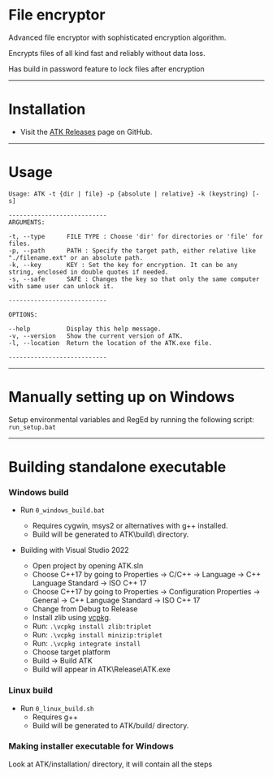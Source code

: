 # File encryptor

Advanced file encryptor with sophisticated encryption algorithm.

Encrypts files of all kind fast and reliably without data loss.

Has build in password feature to lock files after encryption

---

 # Installation
 -  Visit the  [ATK Releases](https://github.com/Antonako1/ATK/releases/latest)  page on GitHub.

---

# Usage

```
Usage: ATK -t {dir | file} -p {absolute | relative} -k (keystring) [-s]
        
--------------------------- 
ARGUMENTS: 
        
-t, --type      FILE TYPE : Choose 'dir' for directories or 'file' for files.
-p, --path      PATH : Specify the target path, either relative like "./filename.ext" or an absolute path.
-k, --key       KEY : Set the key for encryption. It can be any string, enclosed in double quotes if needed.
-s, --safe      SAFE : Changes the key so that only the same computer with same user can unlock it.
        
---------------------------
        
OPTIONS:
        
--help          Display this help message.
-v, --version   Show the current version of ATK.
-l, --location  Return the location of the ATK.exe file.

---------------------------
```

---

# Manually setting up on Windows

Setup environmental variables and RegEd by running the following script: ```run_setup.bat```

---

# Building standalone executable

### Windows build

*  Run ```0_windows_build.bat```
	- Requires cygwin, msys2 or alternatives with g++ installed.
	- Build will be generated to ATK\build\ directory.

*  Building with Visual Studio 2022
	- Open project by opening ATK.sln
	- Choose C++17 by going to Properties -> C/C++ -> Language -> C++ Language Standard -> ISO C++ 17
	- Choose C++17 by going to Properties -> Configuration Properties -> General -> C++ Language Standard -> ISO C++ 17
	- Change from Debug to Release
	- Install zlib using [vcpkg](https://github.com/microsoft/vcpkg#quick-start-windows). 
	- Run: ```.\vcpkg install zlib:triplet```
	- Run: ```.\vcpkg install minizip:triplet```
	- Run: ```.\vcpkg integrate install```
	- Choose target platform
	- Build -> Build ATK
	- Build will appear in ATK\Release\ATK.exe

### Linux build

* Run ```0_linux_build.sh```
	- Requires g++
	- Build will be generated to ATK/build/ directory.

### Making installer executable for Windows

Look at ATK/installation/ directory, it will contain all the steps